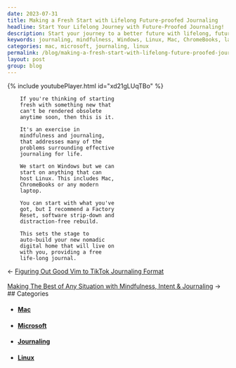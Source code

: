 ```yaml
---
date: 2023-07-31
title: Making a Fresh Start with Lifelong Future-proofed Journaling
headline: Start Your Lifelong Journey with Future-Proofed Journaling!
description: Start your journey to a better future with lifelong, future-proofed journaling. Join me on a mindfulness exercise and learn how to create a digital home that will provide you with a free, life-long journal. Get started with the tools you have, or reset your laptop for a distraction-free rebuild.
keywords: journaling, mindfulness, Windows, Linux, Mac, ChromeBooks, laptop, Factory Reset, software strip-down, distraction-free rebuild, nomadic digital home, life-long journal
categories: mac, microsoft, journaling, linux
permalink: /blog/making-a-fresh-start-with-lifelong-future-proofed-journaling/
layout: post
group: blog
---
```



{% include youtubePlayer.html id="xd21gLUqTBo" %}

        If you're thinking of starting
        fresh with something new that
        can't be rendered obsolete
        anytime soon, then this is it.
        
        It's an exercise in
        mindfulness and journaling,
        that addresses many of the
        problems surrounding effective
        journaling for life.
        
        We start on Windows but we can
        start on anything that can
        host Linux. This includes Mac,
        ChromeBooks or any modern
        laptop.
        
        You can start with what you've
        got, but I recommend a Factory
        Reset, software strip-down and
        distraction-free rebuild. 
        
        This sets the stage to
        auto-build your new nomadic
        digital home that will live on
        with you, providing a free
        life-long journal.























<div class="arrow-links"><div class="post-nav-prev"><span class="arrow">&larr;&nbsp;</span><a href="/blog/figuring-out-good-vim-to-tiktok-journaling-format/">Figuring Out Good Vim to TikTok Journaling Format</a></div> &nbsp; <div class="post-nav-next"><a href="/blog/making-the-best-of-any-situation-with-mindfulness-intent-journaling/">Making The Best of Any Situation with Mindfulness, Intent & Journaling</a><span class="arrow">&nbsp;&rarr;</span></div></div>
## Categories

<ul>
<li><h4><a href='/mac/'>Mac</a></h4></li>
<li><h4><a href='/microsoft/'>Microsoft</a></h4></li>
<li><h4><a href='/journaling/'>Journaling</a></h4></li>
<li><h4><a href='/linux/'>Linux</a></h4></li></ul>